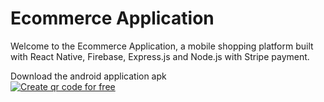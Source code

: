 # Ecommerce Application

Welcome to the Ecommerce Application, a mobile shopping platform built with React Native, Firebase, Express.js and Node.js with Stripe payment.

Download the android application apk <br/>
<a href='https://me-qr.com' border='0' style='cursor:pointer;display:block'><img src='https://cdn2.me-qr.com/qr/76883203.png?v=1694704507' alt='Create qr code for free'></a><a href='https://me-qr.com' border='0' style='cursor:default;display:none'/>
